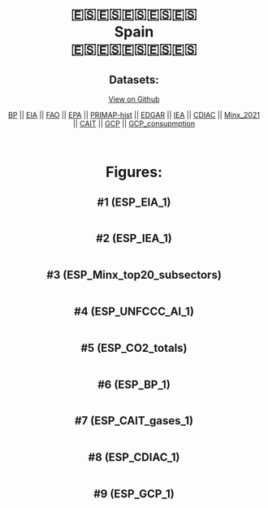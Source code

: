 
<center>
<h1 align="center">
🇪🇸🇪🇸🇪🇸🇪🇸🇪🇸
<br>
Spain
<br>
🇪🇸🇪🇸🇪🇸🇪🇸🇪🇸
</h1>
<h2>Datasets:</h2>
<p><a href="https://github.com/dquintani/GreenhouseData/tree/master/country_data/ESP_Spain/data">View on Github</a>
<br></p><p><a href="data/ESP_BP.csv">BP</a> || <a href="data/ESP_EIA.csv">EIA</a> || <a href="data/ESP_FAO.csv">FAO</a> || <a href="data/ESP_EPA.csv">EPA</a> || <a href="data/ESP_PRIMAP-hist.csv">PRIMAP-hist</a> || <a href="data/ESP_EDGAR.csv">EDGAR</a> || <a href="data/ESP_IEA.csv">IEA</a> || <a href="data/ESP_CDIAC.csv">CDIAC</a> || <a href="data/ESP_Minx_2021.csv">Minx_2021</a> || <a href="data/ESP_CAIT.csv">CAIT</a> || <a href="data/ESP_GCP.csv">GCP</a> || <a href="data/ESP_GCP_consupmption.csv">GCP_consupmption</a></p><p><br></p>
<h1>Figures:</h1><h2>#1 (ESP_EIA_1)</h2>
<p><img alt="" src="figures/ESP_EIA_1.png" /></p><h2>#2 (ESP_IEA_1)</h2>
<p><img alt="" src="figures/ESP_IEA_1.png" /></p><h2>#3 (ESP_Minx_top20_subsectors)</h2>
<p><img alt="" src="figures/ESP_Minx_top20_subsectors.png" /></p><h2>#4 (ESP_UNFCCC_AI_1)</h2>
<p><img alt="" src="figures/ESP_UNFCCC_AI_1.png" /></p><h2>#5 (ESP_CO2_totals)</h2>
<p><img alt="" src="figures/ESP_CO2_totals.png" /></p><h2>#6 (ESP_BP_1)</h2>
<p><img alt="" src="figures/ESP_BP_1.png" /></p><h2>#7 (ESP_CAIT_gases_1)</h2>
<p><img alt="" src="figures/ESP_CAIT_gases_1.png" /></p><h2>#8 (ESP_CDIAC_1)</h2>
<p><img alt="" src="figures/ESP_CDIAC_1.png" /></p><h2>#9 (ESP_GCP_1)</h2>
<p><img alt="" src="figures/ESP_GCP_1.png" /></p>